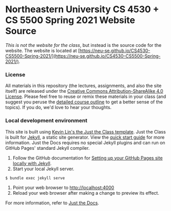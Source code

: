 # Northeastern University CS 4530 + CS 5500 Spring 2021 Website Source
*This is not the website for the class*, but instead is the source code for the website. The website is located at [https://neu-se.github.io/CS4530-CS5500-Spring-2021/](https://neu-se.github.io/CS4530-CS5500-Spring-2021/).

### License
All materials in this repository (the lectures, assignments, and also the site itself) are released under the [Creative Commons Attribution-ShareAlike 4.0 License](https://creativecommons.org/licenses/by-sa/4.0/). Please feel free to reuse or remix
these materials in your class (and suggest you peruse the [detailed course outline](https://neu-se.github.io/CS4530-CS5500-Spring-2021/outline) to get a better sense of the topics). If you do, we'd love to hear your thoughts.


### Local development environment
This site is built using [Kevin Lin's the Just the Class template](https://kevinl.info/just-the-class/).
Just the Class is built for [Jekyll](https://jekyllrb.com), a static site generator. View the [quick start guide](https://jekyllrb.com/docs/) for more information. Just the Docs requires no special Jekyll plugins and can run on GitHub Pages' standard Jekyll compiler.

1. Follow the GitHub documentation for [Setting up your GitHub Pages site locally with Jekyll](https://help.github.com/en/articles/setting-up-your-github-pages-site-locally-with-jekyll).
1. Start your local Jekyll server.
```bash
$ bundle exec jekyll serve
```
1. Point your web browser to [http://localhost:4000](http://localhost:4000)
1. Reload your web browser after making a change to preview its effect.

For more information, refer to [Just the Docs](https://pmarsceill.github.io/just-the-docs/).
